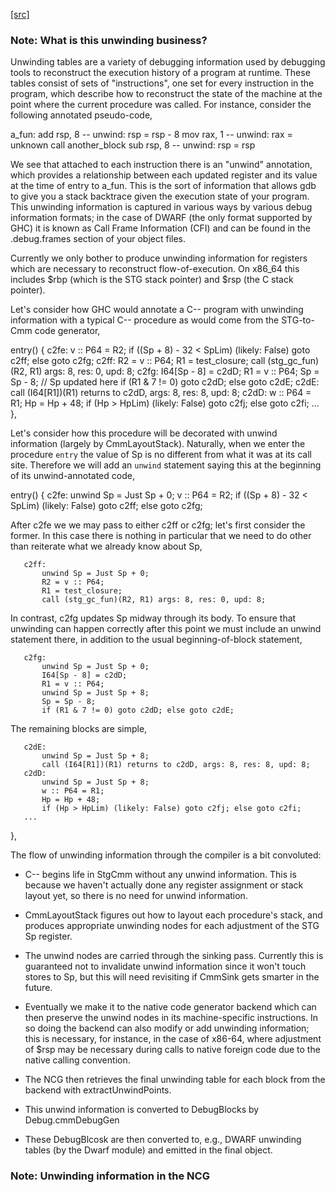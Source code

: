 [[src]](https://github.com/ghc/ghc/tree/master/compiler/cmm/Debug.hs)
### Note: What is this unwinding business?


Unwinding tables are a variety of debugging information used by debugging tools
to reconstruct the execution history of a program at runtime. These tables
consist of sets of "instructions", one set for every instruction in the program,
which describe how to reconstruct the state of the machine at the point where
the current procedure was called. For instance, consider the following annotated
pseudo-code,

  a_fun:
    add rsp, 8            -- unwind: rsp = rsp - 8
    mov rax, 1            -- unwind: rax = unknown
    call another_block
    sub rsp, 8            -- unwind: rsp = rsp

We see that attached to each instruction there is an "unwind" annotation, which
provides a relationship between each updated register and its value at the
time of entry to a_fun. This is the sort of information that allows gdb to give
you a stack backtrace given the execution state of your program. This
unwinding information is captured in various ways by various debug information
formats; in the case of DWARF (the only format supported by GHC) it is known as
Call Frame Information (CFI) and can be found in the .debug.frames section of
your object files.

Currently we only bother to produce unwinding information for registers which
are necessary to reconstruct flow-of-execution. On x86_64 this includes $rbp
(which is the STG stack pointer) and $rsp (the C stack pointer).

Let's consider how GHC would annotate a C-- program with unwinding information
with a typical C-- procedure as would come from the STG-to-Cmm code generator,

  entry()
     { c2fe:
           v :: P64 = R2;
           if ((Sp + 8) - 32 < SpLim) (likely: False) goto c2ff; else goto c2fg;
       c2ff:
           R2 = v :: P64;
           R1 = test_closure;
           call (stg_gc_fun)(R2, R1) args: 8, res: 0, upd: 8;
       c2fg:
           I64[Sp - 8] = c2dD;
           R1 = v :: P64;
           Sp = Sp - 8;          // Sp updated here
           if (R1 & 7 != 0) goto c2dD; else goto c2dE;
       c2dE:
           call (I64[R1])(R1) returns to c2dD, args: 8, res: 8, upd: 8;
       c2dD:
           w :: P64 = R1;
           Hp = Hp + 48;
           if (Hp > HpLim) (likely: False) goto c2fj; else goto c2fi;
       ...
  },

Let's consider how this procedure will be decorated with unwind information
(largely by CmmLayoutStack). Naturally, when we enter the procedure `entry` the
value of Sp is no different from what it was at its call site. Therefore we will
add an `unwind` statement saying this at the beginning of its unwind-annotated
code,

  entry()
     { c2fe:
           unwind Sp = Just Sp + 0;
           v :: P64 = R2;
           if ((Sp + 8) - 32 < SpLim) (likely: False) goto c2ff; else goto c2fg;

After c2fe we we may pass to either c2ff or c2fg; let's first consider the
former. In this case there is nothing in particular that we need to do other
than reiterate what we already know about Sp,

       c2ff:
           unwind Sp = Just Sp + 0;
           R2 = v :: P64;
           R1 = test_closure;
           call (stg_gc_fun)(R2, R1) args: 8, res: 0, upd: 8;

In contrast, c2fg updates Sp midway through its body. To ensure that unwinding
can happen correctly after this point we must include an unwind statement there,
in addition to the usual beginning-of-block statement,

       c2fg:
           unwind Sp = Just Sp + 0;
           I64[Sp - 8] = c2dD;
           R1 = v :: P64;
           unwind Sp = Just Sp + 8;
           Sp = Sp - 8;
           if (R1 & 7 != 0) goto c2dD; else goto c2dE;

The remaining blocks are simple,

       c2dE:
           unwind Sp = Just Sp + 8;
           call (I64[R1])(R1) returns to c2dD, args: 8, res: 8, upd: 8;
       c2dD:
           unwind Sp = Just Sp + 8;
           w :: P64 = R1;
           Hp = Hp + 48;
           if (Hp > HpLim) (likely: False) goto c2fj; else goto c2fi;
       ...
  },


The flow of unwinding information through the compiler is a bit convoluted:

 * C-- begins life in StgCmm without any unwind information. This is because we
   haven't actually done any register assignment or stack layout yet, so there
   is no need for unwind information.

 * CmmLayoutStack figures out how to layout each procedure's stack, and produces
   appropriate unwinding nodes for each adjustment of the STG Sp register.

 * The unwind nodes are carried through the sinking pass. Currently this is
   guaranteed not to invalidate unwind information since it won't touch stores
   to Sp, but this will need revisiting if CmmSink gets smarter in the future.

 * Eventually we make it to the native code generator backend which can then
   preserve the unwind nodes in its machine-specific instructions. In so doing
   the backend can also modify or add unwinding information; this is necessary,
   for instance, in the case of x86-64, where adjustment of $rsp may be
   necessary during calls to native foreign code due to the native calling
   convention.

 * The NCG then retrieves the final unwinding table for each block from the
   backend with extractUnwindPoints.

 * This unwind information is converted to DebugBlocks by Debug.cmmDebugGen

 * These DebugBlcosk are then converted to, e.g., DWARF unwinding tables
   (by the Dwarf module) and emitted in the final object.

### Note: Unwinding information in the NCG